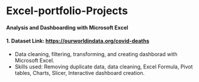 # Excel-portfolio-Projects
#### Analysis and Dashboarding with Microsoft Excel

#### 1. Dataset Link: https://ourworldindata.org/covid-deaths

* Data cleaning, filtering, transforming, and creating dashborad with Microsoft Excel. 
* Skills used: 
Removing duplicate data, data cleaning, Excel Formula, Pivot tables, Charts, Slicer, Interactive dashboard creation.
